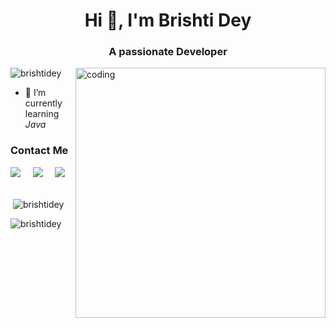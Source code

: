 <h1 align="center">Hi 👋, I'm Brishti Dey</h1>
<h3 align="center">A passionate Developer</h3>

<img align="right" alt="coding" width="400" src="https://media2.giphy.com/media/paTz7UZbPfTZFRYnnB/giphy.gif?cid=ecf05e47zq78s6qn890xve70hoctitiddm1u4es9aom1rr2c&ep=v1_stickers_search&rid=giphy.gif&ct=s" >

<p align="left"> <img src="https://komarev.com/ghpvc/?username=brishtidey&label=Profile%20views&color=0e75b6&style=flat" alt="brishtidey" /> </p>


- 🌱 I’m currently learning *Java*

### Contact Me
<p>
  <a target="_blank"href="https://www.linkedin.com/in/brishtidey/"><img src="https://img.shields.io/badge/linkedin-%230077B5.svg?&style=for-the-badge&logo=linkedin&logoColor=white" /></a>&nbsp;&nbsp;&nbsp;&nbsp;
  <a href="mailto:brishtidey172gmail.com"><img src="https://img.shields.io/badge/gmail-%23D14836.svg?&style=for-the-badge&logo=gmail&logoColor=white" /></a>&nbsp;&nbsp;&nbsp;&nbsp;
  <a href="https://instagram.com/brishti.exe_?igshid=NGExMmI2YTkyZg=="><img src="https://img.shields.io/badge/instagram-%23D14836.svg?&style=for-the-badge&logo=instagram&logoColor=pink" /></a>&nbsp;&nbsp;&nbsp;&nbsp;
</p>

[instagram]: https://instagram.com/brishti.exe_?igshid=NGExMmI2YTkyZg==
[linkedin]: https://www.linkedin.com/in/brishtidey/

<p>&nbsp;<img align="center" src="https://github-readme-stats.vercel.app/api?username=brishtidey&show_icons=true&locale=en" alt="brishtidey" /></p>

<p><img align="center" src="https://github-readme-streak-stats.herokuapp.com/?user=brishtidey&" alt="brishtidey" /></p>
